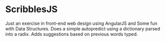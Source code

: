 # ScribblesJS
Just an exercise in front-end web design using AngularJS and Some fun with Data Structures.
Does a simple autopredict using a dictionary parsed into a radix. Adds suggestions based on previous words typed.
